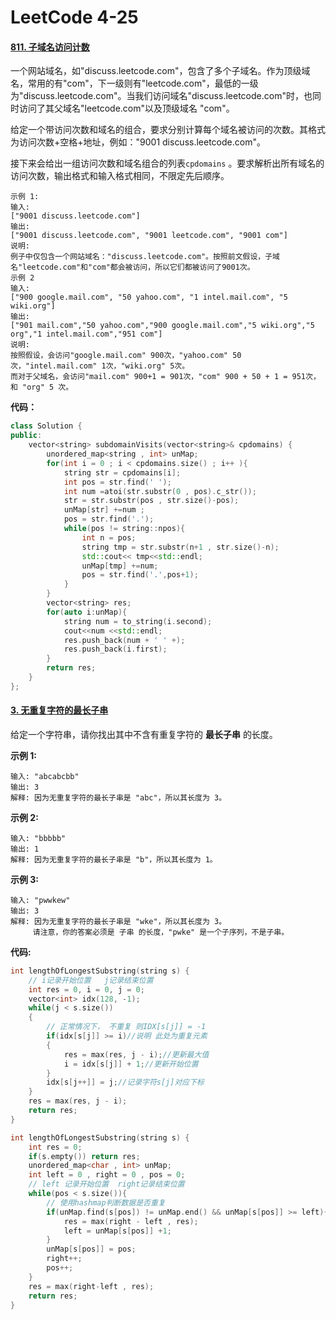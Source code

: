 # LeetCode 4-25

#### [811. 子域名访问计数](https://leetcode-cn.com/problems/subdomain-visit-count/)

一个网站域名，如"discuss.leetcode.com"，包含了多个子域名。作为顶级域名，常用的有"com"，下一级则有"leetcode.com"，最低的一级为"discuss.leetcode.com"。当我们访问域名"discuss.leetcode.com"时，也同时访问了其父域名"leetcode.com"以及顶级域名 "com"。

给定一个带访问次数和域名的组合，要求分别计算每个域名被访问的次数。其格式为访问次数+空格+地址，例如："9001 discuss.leetcode.com"。

接下来会给出一组访问次数和域名组合的列表`cpdomains` 。要求解析出所有域名的访问次数，输出格式和输入格式相同，不限定先后顺序。

```
示例 1:
输入: 
["9001 discuss.leetcode.com"]
输出: 
["9001 discuss.leetcode.com", "9001 leetcode.com", "9001 com"]
说明: 
例子中仅包含一个网站域名："discuss.leetcode.com"。按照前文假设，子域名"leetcode.com"和"com"都会被访问，所以它们都被访问了9001次。
示例 2
输入: 
["900 google.mail.com", "50 yahoo.com", "1 intel.mail.com", "5 wiki.org"]
输出: 
["901 mail.com","50 yahoo.com","900 google.mail.com","5 wiki.org","5 org","1 intel.mail.com","951 com"]
说明: 
按照假设，会访问"google.mail.com" 900次，"yahoo.com" 50次，"intel.mail.com" 1次，"wiki.org" 5次。
而对于父域名，会访问"mail.com" 900+1 = 901次，"com" 900 + 50 + 1 = 951次，和 "org" 5 次。
```

**代码：**

```c++
class Solution {
public:
    vector<string> subdomainVisits(vector<string>& cpdomains) {
        unordered_map<string , int> unMap;
        for(int i = 0 ; i < cpdomains.size() ; i++ ){
            string str = cpdomains[i];
            int pos = str.find(' ');
            int num =atoi(str.substr(0 , pos).c_str());
            str = str.substr(pos , str.size()-pos);
            unMap[str] +=num ;
            pos = str.find('.');
            while(pos != string::npos){
                int n = pos;
                string tmp = str.substr(n+1 , str.size()-n);
                std::cout<< tmp<<std::endl;
                unMap[tmp] +=num;
                pos = str.find('.',pos+1);
            }
        }
        vector<string> res;
        for(auto i:unMap){
            string num = to_string(i.second);
            cout<<num <<std::endl;
            res.push_back(num + ' ' +);
            res.push_back(i.first);            
        }
        return res;
    }
};
```

#### [3. 无重复字符的最长子串](https://leetcode-cn.com/problems/longest-substring-without-repeating-characters/)

给定一个字符串，请你找出其中不含有重复字符的 **最长子串** 的长度。

**示例 1:**

```
输入: "abcabcbb"
输出: 3 
解释: 因为无重复字符的最长子串是 "abc"，所以其长度为 3。
```

**示例 2:**

```
输入: "bbbbb"
输出: 1
解释: 因为无重复字符的最长子串是 "b"，所以其长度为 1。
```

**示例 3:**

```
输入: "pwwkew"
输出: 3
解释: 因为无重复字符的最长子串是 "wke"，所以其长度为 3。
     请注意，你的答案必须是 子串 的长度，"pwke" 是一个子序列，不是子串。
```

**代码:**

```c++
int lengthOfLongestSubstring(string s) {
    // i记录开始位置   j记录结束位置
    int res = 0, i = 0, j = 0;
    vector<int> idx(128, -1);
    while(j < s.size())
    {
        // 正常情况下， 不重复 则IDX[s[j]] = -1
        if(idx[s[j]] >= i)//说明 此处为重复元素
        {
            res = max(res, j - i);//更新最大值
            i = idx[s[j]] + 1;//更新开始位置         
        }
        idx[s[j++]] = j;//记录字符s[j]对应下标
    }
    res = max(res, j - i);
    return res;
}

int lengthOfLongestSubstring(string s) {
    int res = 0;
    if(s.empty()) return res;
    unordered_map<char , int> unMap;
    int left = 0 , right = 0 , pos = 0;
    // left 记录开始位置  right记录结束位置
    while(pos < s.size()){
        // 使用hashmap判断数据是否重复
        if(unMap.find(s[pos]) != unMap.end() && unMap[s[pos]] >= left){
            res = max(right - left , res);
            left = unMap[s[pos]] +1;
        }
        unMap[s[pos]] = pos;
        right++;
        pos++;
    }
    res = max(right-left , res);
    return res;
}
```


